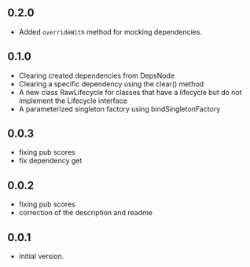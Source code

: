 ## 0.2.0

- Added `overrideWith` method for mocking dependencies.

## 0.1.0

- Clearing created dependencies from DepsNode
- Clearing a specific dependency using the clear() method
- A new class RawLifecycle for classes that have a lifecycle but do not implement the Lifecycle
  interface
- A parameterized singleton factory using bindSingletonFactory

## 0.0.3

- fixing pub scores
- fix dependency get

## 0.0.2

- fixing pub scores
- correction of the description and readme

## 0.0.1

- Initial version.
